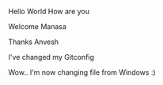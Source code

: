 Hello World
How are you

Welcome Manasa

Thanks Anvesh

I've changed my Gitconfig

Wow.. I'm now changing file from Windows :)

